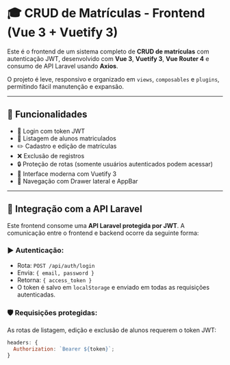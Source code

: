 # 🎓 CRUD de Matrículas - Frontend (Vue 3 + Vuetify 3)

Este é o frontend de um sistema completo de **CRUD de matrículas** com autenticação JWT, desenvolvido com **Vue 3**, **Vuetify 3**, **Vue Router 4** e consumo de API Laravel usando **Axios**.

O projeto é leve, responsivo e organizado em `views`, `composables` e `plugins`, permitindo fácil manutenção e expansão.

---

## 🚀 Funcionalidades

- 🔐 Login com token JWT
- 📄 Listagem de alunos matriculados
- ✏️ Cadastro e edição de matrículas
- ❌ Exclusão de registros
- 🔒 Proteção de rotas (somente usuários autenticados podem acessar)
- 📱 Interface moderna com Vuetify 3
- 📁 Navegação com Drawer lateral e AppBar

---

## 🔗 Integração com a API Laravel

Este frontend consome uma **API Laravel protegida por JWT**. A comunicação entre o frontend e backend ocorre da seguinte forma:

### ▶️ Autenticação:

- Rota: `POST /api/auth/login`
- Envia: `{ email, password }`
- Retorna: `{ access_token }`
- O token é salvo em `localStorage` e enviado em todas as requisições autenticadas.

### 🛡️ Requisições protegidas:

As rotas de listagem, edição e exclusão de alunos requerem o token JWT:

```js
headers: {
  Authorization: `Bearer ${token}`;
}
```
